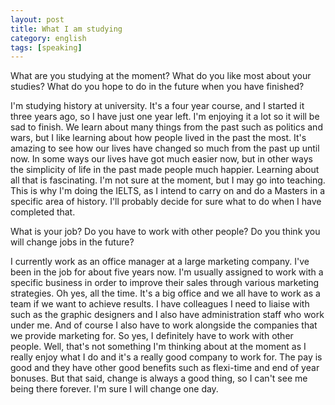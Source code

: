 ```yaml
---
layout: post
title: What I am studying
category: english
tags: [speaking]
---
```


<p class="questions">
What are you studying at the moment?
What do you like most about your studies?
What do you hope to do in the future when you have finished?
</p>

I'm studying history at university. It's a four year course, and I started it three years ago, so I have just one year left. I'm enjoying it a lot so it will be sad to finish.
We learn about many things from the past such as politics and wars, but I like learning about how people lived in the past the most. It's amazing to see how our lives have changed so much from the past up until now. In some ways our lives have got much easier now, but in other ways the simplicity of life in the past made people much happier. Learning about all that is fascinating.
I'm not sure at the moment, but I may go into teaching. This is why I'm doing the IELTS, as I intend to carry on and do a Masters in a specific area of history. I'll probably decide for sure what to do when I have completed that.

<p class="questions">
What is your job?
Do you have to work with other people?
Do you think you will change jobs in the future?
</p>

I currently work as an office manager at a large marketing company. I've been in the job for about five years now. I'm usually assigned to work with a specific business in order to improve their sales through various marketing strategies.
Oh yes, all the time. It's a big office and we all have to work as a team if we want to achieve results. I have colleagues I need to liaise with such as the graphic designers and I also have administration staff who work under me. And of course I also have to work alongside the companies that we provide marketing for. So yes, I definitely have to work with other people.
Well, that's not something I'm thinking about at the moment as I really enjoy what I do and it's a really good company to work for. The pay is good and they have other good benefits such as flexi-time and end of year bonuses. But that said, change is always a good thing, so I can't see me being there forever. I'm sure I will change one day.
